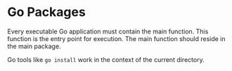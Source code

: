 # Go Packages

Every executable Go application must contain the main function. This  function is the entry point for execution. The main function should  reside in the main package.

Go tools like `go install` work in the context of the current directory.

